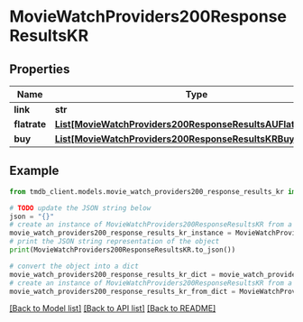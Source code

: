 # MovieWatchProviders200ResponseResultsKR


## Properties

Name | Type | Description | Notes
------------ | ------------- | ------------- | -------------
**link** | **str** |  | [optional] 
**flatrate** | [**List[MovieWatchProviders200ResponseResultsAUFlatrateInner]**](MovieWatchProviders200ResponseResultsAUFlatrateInner.md) |  | [optional] 
**buy** | [**List[MovieWatchProviders200ResponseResultsKRBuyInner]**](MovieWatchProviders200ResponseResultsKRBuyInner.md) |  | [optional] 

## Example

```python
from tmdb_client.models.movie_watch_providers200_response_results_kr import MovieWatchProviders200ResponseResultsKR

# TODO update the JSON string below
json = "{}"
# create an instance of MovieWatchProviders200ResponseResultsKR from a JSON string
movie_watch_providers200_response_results_kr_instance = MovieWatchProviders200ResponseResultsKR.from_json(json)
# print the JSON string representation of the object
print(MovieWatchProviders200ResponseResultsKR.to_json())

# convert the object into a dict
movie_watch_providers200_response_results_kr_dict = movie_watch_providers200_response_results_kr_instance.to_dict()
# create an instance of MovieWatchProviders200ResponseResultsKR from a dict
movie_watch_providers200_response_results_kr_from_dict = MovieWatchProviders200ResponseResultsKR.from_dict(movie_watch_providers200_response_results_kr_dict)
```
[[Back to Model list]](../README.md#documentation-for-models) [[Back to API list]](../README.md#documentation-for-api-endpoints) [[Back to README]](../README.md)


